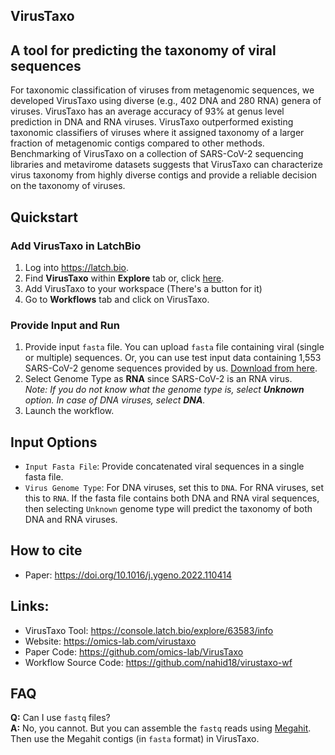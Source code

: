VirusTaxo
----

## A tool for predicting the taxonomy of viral sequences

For taxonomic classification of viruses from metagenomic sequences, we developed VirusTaxo using diverse (e.g., 402 DNA and 280 RNA) genera of viruses. VirusTaxo has an average accuracy of 93% at genus level prediction in DNA and RNA viruses. VirusTaxo outperformed existing taxonomic classifiers of viruses where it assigned taxonomy of a larger fraction of metagenomic contigs compared to other methods. Benchmarking of VirusTaxo on a collection of SARS-CoV-2 sequencing libraries and metavirome datasets suggests that VirusTaxo can characterize virus taxonomy from highly diverse contigs and provide a reliable decision on the taxonomy of viruses.


## Quickstart
### Add VirusTaxo in LatchBio
1. Log into https://latch.bio.
2. Find **VirusTaxo** within **Explore** tab or, click [here](https://console.latch.bio/explore/63583/info).
3. Add VirusTaxo to your workspace (There's a button for it)
4. Go to **Workflows** tab and click on VirusTaxo.
### Provide Input and Run
1. Provide input `fasta` file. You can upload `fasta` file containing viral (single or multiple) sequences. Or, you can use test input data containing 1,553 SARS-CoV-2 genome sequences provided by us. [Download from here](https://mega.nz/file/JhAC0BRA#P1wQoYjj5mVscI-l8ADN_H723a_q2Jp4ISKpxPtGPwY).
2. Select Genome Type as **RNA** since SARS-CoV-2 is an RNA virus.
   <br/>
   *Note: If you do not know what the genome type is, select **Unknown** option. In case of DNA viruses, select **DNA**.*
3. Launch the workflow.


## Input Options
- `Input Fasta File`: Provide concatenated viral sequences in a single fasta file.
- `Virus Genome Type`: For DNA viruses, set this to `DNA`. For RNA viruses, set this to `RNA`. If the fasta file contains both DNA and RNA viral sequences, then selecting `Unknown` genome type will predict the taxonomy of both DNA and RNA viruses.


## How to cite
- Paper: https://doi.org/10.1016/j.ygeno.2022.110414


## Links:
- VirusTaxo Tool: https://console.latch.bio/explore/63583/info
- Website: https://omics-lab.com/virustaxo
- Paper Code: https://github.com/omics-lab/VirusTaxo
- Workflow Source Code: https://github.com/nahid18/virustaxo-wf


## FAQ
**Q:** Can I use `fastq` files?
<br/>
**A:** No, you cannot. But you can assemble the `fastq` reads using [Megahit](https://github.com/voutcn/megahit). Then use the Megahit contigs (in `fasta` format) in VirusTaxo.
